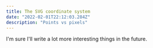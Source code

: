 ```yaml
---
title: The SVG coordinate system 
date: "2022-02-01T22:12:03.284Z"
description: "Points vs pixels"
---
```



I'm sure I'll write a lot more interesting things in the future.
